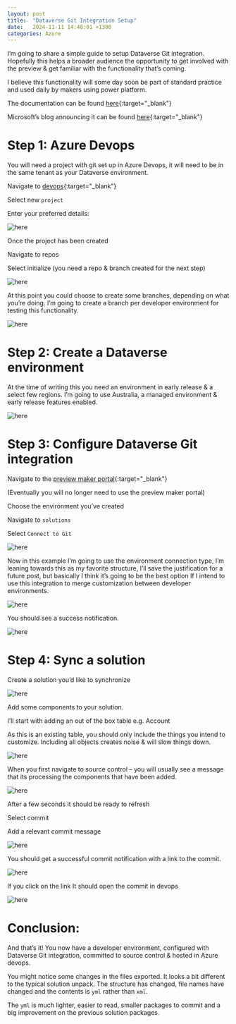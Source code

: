 ```yaml
---
layout: post
title:  "Dataverse Git Integration Setup"
date:   2024-11-11 14:48:01 +1300
categories: Azure
---
```


I’m going to share a simple guide to setup Dataverse Git integration. Hopefully this helps a broader audience the opportunity to get involved with the preview & get familiar with the functionality that’s coming.

I believe this functionality will some day soon be part of standard practice and used daily by makers using power platform.

The documentation can be found [here](https://learn.microsoft.com/en-us/power-platform/alm/git-integration/connecting-to-git){:target="_blank"}

Microsoft’s blog announcing it can be found [here](https://www.microsoft.com/en-us/power-platform/blog/power-apps/introducing-git-integration-in-power-platform-preview/){:target="_blank"}

# Step 1: Azure Devops
You will need a project with git set up in Azure Devops, it will need to be in the same tenant as your Dataverse environment.

Navigate to [devops](https://dev.azure.com/){:target="_blank"}

Select new `project`

Enter your preferred details:

![here](/assets/dataverse-git-integration/1.png)

Once the project has been created

Navigate to repos

Select initialize (you need a repo & branch created for the next step)

![here](/assets/dataverse-git-integration/2.png)

At this point you could choose to create some branches, depending on what you’re doing. I’m going to create a branch per developer environment for testing this functionality.

![here](/assets/dataverse-git-integration/3.png)

# Step 2: Create a Dataverse environment
At the time of writing this you need an environment in early release & a select few regions. I’m going to use Australia, a managed environment & early release features enabled.

![here](/assets/dataverse-git-integration/4.png)

# Step 3: Configure Dataverse Git integration
Navigate to the [preview maker portal](https://make.preview.powerapps.com/){:target="_blank"}

(Eventually you will no longer need to use the preview maker portal)

Choose the environment you’ve created

Navigate to `solutions`

Select `Connect to Git`

![here](/assets/dataverse-git-integration/5.png)

Now in this example I’m going to use the environment connection type, I’m leaning towards this as my favorite structure, I’ll save the justification for a future post, but basically I think it’s going to be the best option If I intend to use this integration to merge customization between developer environments.

![here](/assets/dataverse-git-integration/6.png)

You should see a success notification.

![here](/assets/dataverse-git-integration/7.png)

# Step 4: Sync a solution
Create a solution you’d like to synchronize

![here](/assets/dataverse-git-integration/8.png)

Add some components to your solution.

I’ll start with adding an out of the box table e.g. Account

As this is an existing table, you should only include the things you intend to customize. Including all objects creates noise & will slow things down.

![here](/assets/dataverse-git-integration/9.png)

When you first navigate to source control – you will usually see a message that its processing the components that have been added.

![here](/assets/dataverse-git-integration/10.png)

After a few seconds it should be ready to refresh

Select commit

Add a relevant commit message

![here](/assets/dataverse-git-integration/11.png)

You should get a successful commit notification with a link to the commit.

![here](/assets/dataverse-git-integration/12.png)

If you click on the link It should open the commit in devops

![here](/assets/dataverse-git-integration/13.png)

# Conclusion:
And that’s it! You now have a developer environment, configured with Dataverse Git integration, committed to source control & hosted in Azure devops.

You might notice some changes in the files exported. It looks a bit different to the typical solution unpack. The structure has changed, file names have changed and the contents is `yml` rather than `xml`.

The `yml` is much lighter, easier to read, smaller packages to commit and a big improvement on the previous solution packages.
